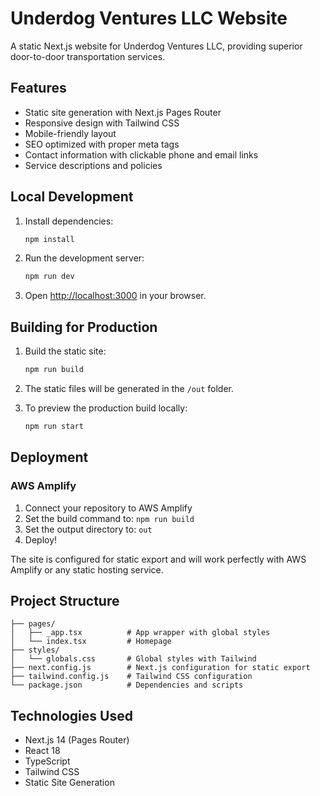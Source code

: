 # Underdog Ventures LLC Website

A static Next.js website for Underdog Ventures LLC, providing superior door-to-door transportation services.

## Features

- Static site generation with Next.js Pages Router
- Responsive design with Tailwind CSS
- Mobile-friendly layout
- SEO optimized with proper meta tags
- Contact information with clickable phone and email links
- Service descriptions and policies

## Local Development

1. Install dependencies:
   ```bash
   npm install
   ```

2. Run the development server:
   ```bash
   npm run dev
   ```

3. Open [http://localhost:3000](http://localhost:3000) in your browser.

## Building for Production

1. Build the static site:
   ```bash
   npm run build
   ```

2. The static files will be generated in the `/out` folder.

3. To preview the production build locally:
   ```bash
   npm run start
   ```

## Deployment

### AWS Amplify

1. Connect your repository to AWS Amplify
2. Set the build command to: `npm run build`
3. Set the output directory to: `out`
4. Deploy!

The site is configured for static export and will work perfectly with AWS Amplify or any static hosting service.

## Project Structure

```
├── pages/
│   ├── _app.tsx          # App wrapper with global styles
│   └── index.tsx         # Homepage
├── styles/
│   └── globals.css       # Global styles with Tailwind
├── next.config.js        # Next.js configuration for static export
├── tailwind.config.js    # Tailwind CSS configuration
└── package.json          # Dependencies and scripts
```

## Technologies Used

- Next.js 14 (Pages Router)
- React 18
- TypeScript
- Tailwind CSS
- Static Site Generation
